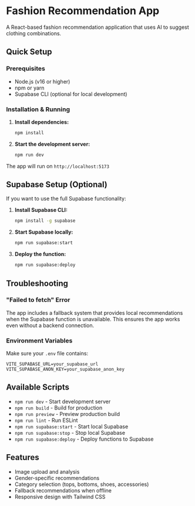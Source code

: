 # Fashion Recommendation App

A React-based fashion recommendation application that uses AI to suggest clothing combinations.

## Quick Setup

### Prerequisites
- Node.js (v16 or higher)
- npm or yarn
- Supabase CLI (optional for local development)

### Installation & Running

1. **Install dependencies:**
   ```bash
   npm install
   ```

2. **Start the development server:**
   ```bash
   npm run dev
   ```

The app will run on `http://localhost:5173`

## Supabase Setup (Optional)

If you want to use the full Supabase functionality:

1. **Install Supabase CLI:**
   ```bash
   npm install -g supabase
   ```

2. **Start Supabase locally:**
   ```bash
   npm run supabase:start
   ```

3. **Deploy the function:**
   ```bash
   npm run supabase:deploy
   ```

## Troubleshooting

### "Failed to fetch" Error
The app includes a fallback system that provides local recommendations when the Supabase function is unavailable. This ensures the app works even without a backend connection.

### Environment Variables
Make sure your `.env` file contains:
```
VITE_SUPABASE_URL=your_supabase_url
VITE_SUPABASE_ANON_KEY=your_supabase_anon_key
```

## Available Scripts

- `npm run dev` - Start development server
- `npm run build` - Build for production
- `npm run preview` - Preview production build
- `npm run lint` - Run ESLint
- `npm run supabase:start` - Start local Supabase
- `npm run supabase:stop` - Stop local Supabase
- `npm run supabase:deploy` - Deploy functions to Supabase

## Features

- Image upload and analysis
- Gender-specific recommendations
- Category selection (tops, bottoms, shoes, accessories)
- Fallback recommendations when offline
- Responsive design with Tailwind CSS